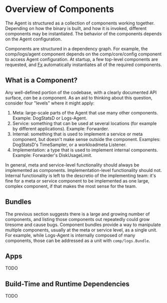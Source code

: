 # Overview of Components

The Agent is structured as a collection of components working together.
Depending on how the binary is built, and how it is invoked, different components may be instantiated.
The behavior of the components depends on the Agent configuration.

Components are structured in a dependency graph.
For example, the comp/logs/agent component depends on the comp/core/config component to access Agent configuration.
At startup, a few top-level components are requested, and [Fx](./fx.md) automatically instantiates all of the required components.

## What is a Component?

Any well-defined portion of the codebase, with a clearly documented API surface, _can_ be a component.
As an aid to thinking about this question, consider four "levels" where it might apply:

1. Meta: large-scale parts of the Agent that use many other components. Example: DogStatsD or Logs-Agent.
2. Service: something that can be used at several locations (for example by different applications). Example: Forwarder.
3. Internal: something that is used to implement a service or meta component, but doesn't make sense outside the component. Examples: DogStatsD's TimeSampler, or a workloadmeta Listener.
4. Implementation: a type that is used to implement internal components. Example: Forwarder's DiskUsageLimit.

In general, meta and service-level functionality should always be implemented as components.
Implementation-level functionality should not.
Internal functionality is left to the descretio of the implementing team: it's fine for a meta or service component to be implemented as one large, complex component, if that makes the most sense for the team.

## Bundles

The previous section suggests there is a large and growing number of components, and listing those components out repeatedly could grow tiresome and cause bugs.
Component bundles provide a way to manipulate multiple components, usually at the meta or service level, as a single unit.
For example, while Logs-Agent is internally composed of many components, those can be addressed as a unit with `comp/logs.Bundle`.

## Apps

TODO

## Build-Time and Runtime Dependencies

TODO

